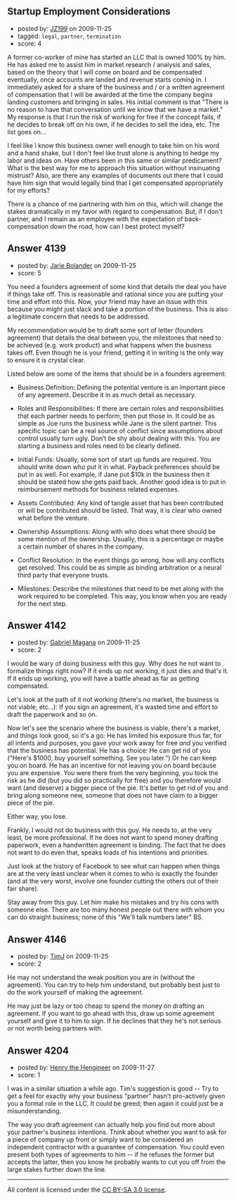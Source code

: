 ## Startup Employment Considerations

- posted by: [JZ199](https://stackexchange.com/users/-1/1666-jz199) on 2009-11-25
- tagged: `legal`, `partner`, `termination`
- score: 4

A former co-worker of mine has started an LLC that is owned 100% by him. He has asked me to assist him in market research / analysis and sales, based on the theory that I will come on board and be compensated eventually, once accounts are landed and revenue starts coming in. I immediately asked for a share of the business and / or a written agreement of compensation that I will be awarded at the time the company begins landing customers and bringing in sales. His initial comment is that "There is no reason to have that conversation until we know that we have a market." My response is that I run the risk of working for free if the concept fails, if he decides to break off on his own, if he decides to sell the idea, etc. The list goes on...

I feel like I know this business owner well enough to take him on his word and a hand shake, but I don't feel like trust alone is anything to hedge my labor and ideas on. Have others been in this same or similar predicament? What is the best way for me to approach this situation without insinuating mistrust? Also, are there any examples of documents out there that I could have him sign that would legally bind that I get compensated appropriately for my efforts?

There is a chance of me partnering with him on this, which will change the stakes dramatically in my favor with regard to compensation. But, if I don't partner, and I remain as an employee with the expectation of back-compensation down the road, how can I best protect myself?



## Answer 4139

- posted by: [Jarie Bolander](https://stackexchange.com/users/-1/585-jarie-bolander) on 2009-11-25
- score: 5

You need a founders agreement of some kind that details the deal you have if things take off. This is reasonable and rational since you are putting your time and effort into this. Now, your friend may have an issue with this because you might just slack and take a portion of the business. This is also a legitimate concern that needs to be addressed.

My recommendation would be to draft some sort of letter (founders agreement) that details the deal between you, the milestones that need to be achieved (e.g. work product) and what happens when the business takes off. Even though he is your friend, getting it in writing is the only way to ensure it is crystal clear.

Listed below are some of the items that should be in a founders agreement:

 - Business Definition: Defining the potential venture is an important piece of any agreement. Describe it in as much detail as necessary.

 - Roles and Responsibilities: If there are certain roles and responsibilities that each partner needs to perform, then put those in. It could be as simple as Joe runs the business while Jane is the silent partner. This specific topic can be a real source of conflict since assumptions about control usually turn ugly. Don’t be shy about dealing with this. You are starting a business and roles need to be clearly defined.

 - Initial Funds: Usually, some sort of start up funds are required. You should write down who put it in what. Payback preferences should be put in as well. For example, if Jane put $10k in the business then it should be stated how she gets paid back. Another good idea is to put in reimbursement methods for business related expenses.

 - Assets Contributed: Any kind of tangle asset that has been contributed or will be contributed should be listed. That way, it is clear who owned what before the venture.

 - Ownership Assumptions: Along with who does what there should be some mention of the ownership. Usually, this is a percentage or maybe a certain number of shares in the company.

 - Conflict Resolution: In the event things go wrong, how will any conflicts get resolved. This could be as simple as binding arbitration or a neural third party that everyone trusts.

 - Milestones: Describe the milestones that need to be met along with the work required to be completed. This way, you know when you are ready for the next step.




## Answer 4142

- posted by: [Gabriel Magana](https://stackexchange.com/users/-1/1158-gabriel-magana) on 2009-11-25
- score: 2

I would be wary of doing business with this guy.  Why does he not want to formalize things right now?  If it ends up not working, it just dies and that's it.  If it ends up working, you will have a battle ahead as far as getting compensated.

Let's look at the path of it not working (there's no market, the business is not viable, etc...): If you sign an agreement, it's wasted time and effort to draft the paperwork and so on.

Now let's see the scenario where the business is viable, there's a market, and things look good, so it's a go:  He has limited his exposure thus far, for all intents and purposes, you gave your work away for free *and* you verified that the business has potential.  He has a choice: He can get rid of you ("Here's $1000, buy yourself something.  See you later.") Or he can keep you on board.  He has an incentive for not leaving you on board because you are expensive.  You were there from the very beginning, you took the risk as he did (but you did so practically for free) and you therefore would want (and deserve) a bigger piece of the pie.  It's better to get rid of you and bring along someone new, someone that does not have claim to a bigger piece of the pie.

Either way, you lose.

Frankly, I would not do business with this guy.  He needs to, at the very least, be more professional. If he does not want to spend money drafting paperwork, even a handwritten agreement is binding.  The fact that he does not want to do even that, speaks loads of his intentions and priorities.

Just look at the history of Facebook to see what can happen when things are at the very least unclear when it comes to who is exactly the founder (and at the very worst, involve one founder cutting the others out of their fair share).

Stay away from this guy.  Let him make his mistakes and try his cons with someone else.  There are too many honest people out there with whom you can do straight business; none of this "We'll talk numbers later" BS.


## Answer 4146

- posted by: [TimJ](https://stackexchange.com/users/-1/1172-timj) on 2009-11-25
- score: 2

He may not understand the weak position you are in (without the agreement).  You can try to help him understand, but probably best just to do the work yourself of making the agreement.

He may just be lazy or too cheap to spend the money on drafting an agreement.  If you want to go ahead with this, draw up some agreement yourself and give it to him to sign.  If he declines that they he's not serious or not worth being partners with.  






## Answer 4204

- posted by: [Henry the Hengineer](https://stackexchange.com/users/-1/1692-henry-the-hengineer) on 2009-11-27
- score: 1

I was in a similar situation a while ago. Tim's suggestion is good -- Try to get a feel for exactly why your business "partner" hasn't pro-actively given you a formal role in the LLC. It could be greed; then again it could just be a misunderstanding. 

The way you draft agreement can actually help you find out more about your partner's business intentions. Think about whether you want to ask for a piece of company up front or simply want to be considered an independent contractor with a guarantee of compensation. You could even present both types of agreements to him -- if he refuses the former but accepts the latter, then you know he probably wants to cut you off from the large stakes further down the line. 



---

All content is licensed under the [CC BY-SA 3.0 license](https://creativecommons.org/licenses/by-sa/3.0/).

